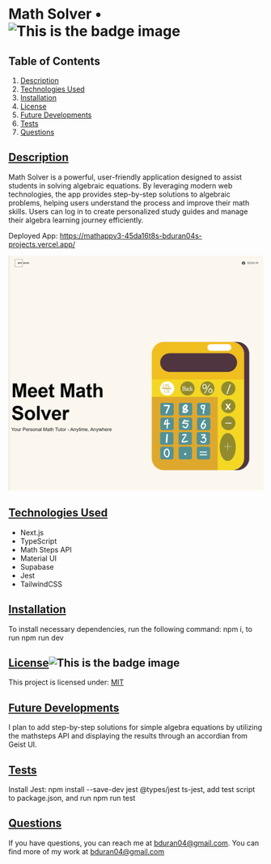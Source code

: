 
# Math Solver • ![This is the badge image](https://img.shields.io/badge/license-MIT-blue.svg)

## Table of Contents

1. [Description](#description)
2. [Technologies Used](#technologies)
3. [Installation](#installation)
4. [License](#license)
5. [Future Developments](#future_developments)
6. [Tests](#tests)
7. [Questions](#questions)

## [Description](#description)
Math Solver is a powerful, user-friendly application designed to assist students in solving algebraic equations. By leveraging modern web technologies, the app provides step-by-step solutions to algebraic problems, helping users understand the process and improve their math skills. Users can log in to create personalized study guides and manage their algebra learning journey efficiently.

Deployed App: https://mathappv3-45da16t8s-bduran04s-projects.vercel.app/ 

![temp picture of the math app; gif WIP](./assets/math_app.png)

## [Technologies Used](#technologies)
* Next.js
* TypeScript
* Math Steps API
* Material UI
* Supabase
* Jest
* TailwindCSS

## [Installation](#installation)
To install necessary dependencies, run the following command: npm i, to run npm run dev

## [License](#license)![This is the badge image](https://img.shields.io/badge/license-MIT-blue.svg)
This project is licensed under:
[MIT](https://choosealicense.com/licenses/mit/)

## [Future Developments](#future_developments)
I plan to add step-by-step solutions for simple algebra equations by utilizing the mathsteps API and displaying the results through an accordian from Geist UI. 

## [Tests](#tests)
Install Jest: npm install --save-dev jest @types/jest ts-jest, add test script to package.json, and run npm run test

## [Questions](#questions)
If you have questions, you can reach me at bduran04@gmail.com. You can find more of my work at [bduran04@gmail.com](https://github.com/bduran04@gmail.com)

